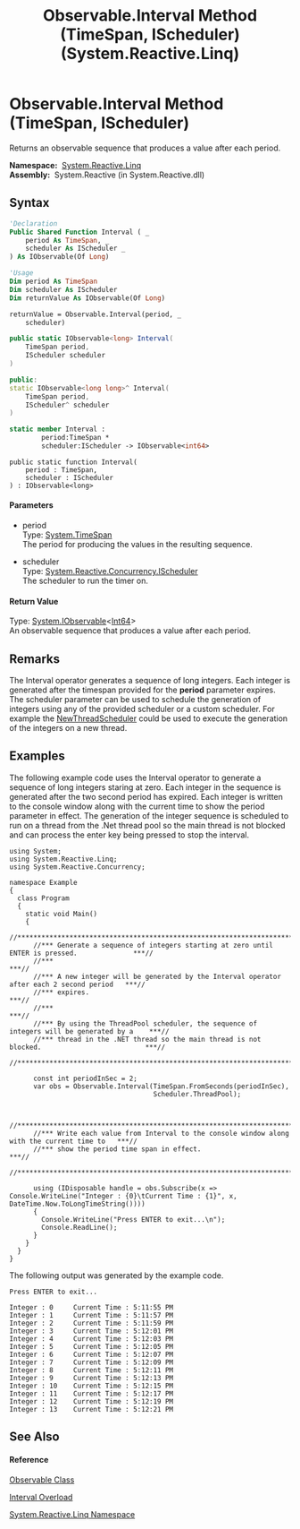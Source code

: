 ﻿---
title: Observable.Interval Method (TimeSpan, IScheduler) (System.Reactive.Linq)
TOCTitle: Interval Method (TimeSpan, IScheduler)
ms:assetid: M:System.Reactive.Linq.Observable.Interval(System.TimeSpan,System.Reactive.Concurrency.IScheduler)
ms:mtpsurl: https://msdn.microsoft.com/en-us/library/system.reactive.linq.observable.interval(v=VS.103)
ms:contentKeyID: 36068329
ms.date: 06/28/2011
mtps_version: v=VS.103
dev_langs:
- vb
- csharp
- c++
- fsharp
- jscript
---

# Observable.Interval Method (TimeSpan, IScheduler)

Returns an observable sequence that produces a value after each period.

**Namespace:**  [System.Reactive.Linq](hh211929\(v=vs.103\).md)  
**Assembly:**  System.Reactive (in System.Reactive.dll)

## Syntax

``` vb
'Declaration
Public Shared Function Interval ( _
    period As TimeSpan, _
    scheduler As IScheduler _
) As IObservable(Of Long)
```

``` vb
'Usage
Dim period As TimeSpan
Dim scheduler As IScheduler
Dim returnValue As IObservable(Of Long)

returnValue = Observable.Interval(period, _
    scheduler)
```

``` csharp
public static IObservable<long> Interval(
    TimeSpan period,
    IScheduler scheduler
)
```

``` c++
public:
static IObservable<long long>^ Interval(
    TimeSpan period, 
    IScheduler^ scheduler
)
```

``` fsharp
static member Interval : 
        period:TimeSpan * 
        scheduler:IScheduler -> IObservable<int64> 
```

``` jscript
public static function Interval(
    period : TimeSpan, 
    scheduler : IScheduler
) : IObservable<long>
```

#### Parameters

  - period  
    Type: [System.TimeSpan](https://msdn.microsoft.com/en-us/library/269ew577)  
    The period for producing the values in the resulting sequence.  

<!-- end list -->

  - scheduler  
    Type: [System.Reactive.Concurrency.IScheduler](hh229149\(v=vs.103\).md)  
    The scheduler to run the timer on.  

#### Return Value

Type: [System.IObservable](https://msdn.microsoft.com/en-us/library/Dd990377)\<[Int64](https://msdn.microsoft.com/en-us/library/6yy583ek)\>  
An observable sequence that produces a value after each period.  

## Remarks

The Interval operator generates a sequence of long integers. Each integer is generated after the timespan provided for the **period** parameter expires. The scheduler parameter can be used to schedule the generation of integers using any of the provided scheduler or a custom scheduler. For example the [NewThreadScheduler](hh229312\(v=vs.103\).md) could be used to execute the generation of the integers on a new thread.

## Examples

The following example code uses the Interval operator to generate a sequence of long integers staring at zero. Each integer in the sequence is generated after the two second period has expired. Each integer is written to the console window along with the current time to show the period parameter in effect. The generation of the integer sequence is scheduled to run on a thread from the .Net thread pool so the main thread is not blocked and can process the enter key being pressed to stop the interval.

    using System;
    using System.Reactive.Linq;
    using System.Reactive.Concurrency;
    
    namespace Example
    {
      class Program
      {
        static void Main()
        {
          //*********************************************************************************************//
          //*** Generate a sequence of integers starting at zero until ENTER is pressed.              ***//
          //***                                                                                       ***//
          //*** A new integer will be generated by the Interval operator after each 2 second period   ***//
          //*** expires.                                                                              ***//
          //***                                                                                       ***//
          //*** By using the ThreadPool scheduler, the sequence of integers will be generated by a    ***//
          //*** thread in the .NET thread so the main thread is not blocked.                          ***//
          //*********************************************************************************************//
    
          const int periodInSec = 2;
          var obs = Observable.Interval(TimeSpan.FromSeconds(periodInSec),
                                        Scheduler.ThreadPool);
    
    
          //*********************************************************************************************//
          //*** Write each value from Interval to the console window along with the current time to   ***//
          //*** show the period time span in effect.                                                  ***//
          //*********************************************************************************************//
    
          using (IDisposable handle = obs.Subscribe(x => Console.WriteLine("Integer : {0}\tCurrent Time : {1}", x, DateTime.Now.ToLongTimeString())))
          {
            Console.WriteLine("Press ENTER to exit...\n");
            Console.ReadLine();
          }
        }
      }
    }

The following output was generated by the example code.

    Press ENTER to exit...
    
    Integer : 0     Current Time : 5:11:55 PM
    Integer : 1     Current Time : 5:11:57 PM
    Integer : 2     Current Time : 5:11:59 PM
    Integer : 3     Current Time : 5:12:01 PM
    Integer : 4     Current Time : 5:12:03 PM
    Integer : 5     Current Time : 5:12:05 PM
    Integer : 6     Current Time : 5:12:07 PM
    Integer : 7     Current Time : 5:12:09 PM
    Integer : 8     Current Time : 5:12:11 PM
    Integer : 9     Current Time : 5:12:13 PM
    Integer : 10    Current Time : 5:12:15 PM
    Integer : 11    Current Time : 5:12:17 PM
    Integer : 12    Current Time : 5:12:19 PM
    Integer : 13    Current Time : 5:12:21 PM

## See Also

#### Reference

[Observable Class](hh244252\(v=vs.103\).md)

[Interval Overload](hh211762\(v=vs.103\).md)

[System.Reactive.Linq Namespace](hh211929\(v=vs.103\).md)

